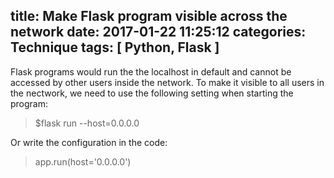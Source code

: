 title: Make Flask program visible across the network
date: 2017-01-22 11:25:12
categories: Technique
tags: [ Python, Flask ]
---

Flask programs would run the the localhost in default and cannot be accessed by other users inside the network. To make it visible to all users in the nectwork, we need to use the following setting when starting the program:

> $flask run --host=0.0.0.0

Or write the configuration in the code:

> app.run(host='0.0.0.0')



